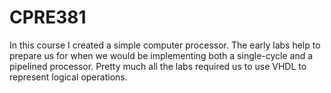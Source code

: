 # CPRE381
In this course I created a simple computer processor. The early labs help to prepare us for when we would be implementing both a single-cycle and a pipelined processor. Pretty much all the labs required us to use VHDL to represent logical operations.
